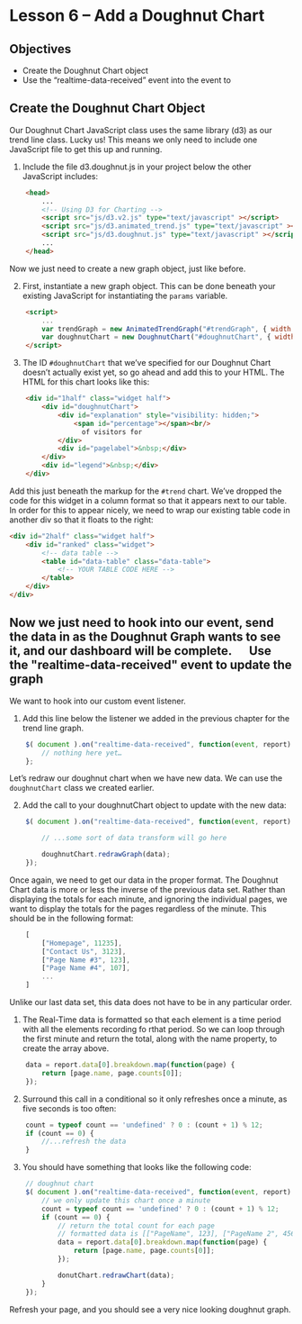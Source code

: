 Lesson 6 – Add a Doughnut Chart
=====

Objectives
-----
  * Create the Doughnut Chart object
  * Use the “realtime-data-received” event into the event to

Create the Doughnut Chart Object
-----

Our Doughnut Chart JavaScript class uses the same library (d3) as our trend line class. Lucky us!  This means we only need to include one JavaScript file to get this up and running.

1. Include the file d3.doughnut.js in your project below the other JavaScript includes:
```html
    <head>
        ...
    	<!-- Using D3 for Charting -->
        <script src="js/d3.v2.js" type="text/javascript" ></script>
        <script src="js/d3.animated_trend.js" type="text/javascript" ></script>
        <script src="js/d3.doughnut.js" type="text/javascript" ></script>
        ...
    </head>
```
Now we just need to create a new graph object, just like before.

2. First, instantiate a new graph object.  This can be done beneath your existing JavaScript for instantiating the `params` variable.
```html
    <script>
        ...
    	var trendGraph = new AnimatedTrendGraph("#trendGraph", { width: 660, height: 200, delay: 60000});
    	var doughnutChart = new DoughnutChart("#doughnutChart", { width: 300, height: 450});
    </script>
```

3. The ID `#doughnutChart` that we’ve specified for our Doughnut Chart doesn’t actually exist yet, so go ahead and add this to your HTML.  The HTML for this chart looks like this:
```html
    <div id="1half" class="widget half">
        <div id="doughnutChart">
            <div id="explanation" style="visibility: hidden;">
                <span id="percentage"></span><br/>
                  of visitors for
            </div>
            <div id="pagelabel">&nbsp;</div>
        </div>
        <div id="legend">&nbsp;</div>
    </div>
```

Add this just beneath the markup for the `#trend` chart.  We’ve dropped the code for this widget in a column format so that it appears next to our table.  In order for this to appear nicely, we need to wrap our existing table code in another div so that it floats to the right:

```html
<div id="2half" class="widget half">
    <div id="ranked" class="widget">
        <!-- data table -->
        <table id="data-table" class="data-table">
            <!-- YOUR TABLE CODE HERE -->
        </table>
    </div>
</div>
```

Now we just need to hook into our event, send the data in as the Doughnut Graph wants to see it, and our dashboard will be complete.
 
Use the "realtime-data-received" event to update the graph
-----

We want to hook into our custom event listener.

1.	Add this line below the listener we added in the previous chapter for the trend line graph.
```js
    $( document ).on("realtime-data-received", function(event, report) {
        // nothing here yet…
    };
```
Let’s redraw our doughnut chart when we have new data.  We can use the `doughnutChart` class we created earlier.

2.	Add the call to your doughnutChart object to update with the new data:
```js
    $( document ).on("realtime-data-received", function(event, report) {

        // ...some sort of data transform will go here

        doughnutChart.redrawGraph(data);
    });
```
Once again, we need to get our data in the proper format. The Doughnut Chart data is more or less the inverse of the previous data set.  Rather than displaying the totals for each minute, and ignoring the individual pages, we want to display the totals for the pages regardless of the minute. This should be in the following format:
```js
    [
        ["Homepage", 11235],
        ["Contact Us", 3123],
        ["Page Name #3", 123],
        ["Page Name #4", 107],
        ...
    ]
```
Unlike our last data set, this data does not have to be in any particular order.

1.	The Real-Time data is formatted so that each element is a time period with all the elements recording fo rthat period. So we can loop through the first minute and return the total, along with the name property, to create the array above.
```js
    data = report.data[0].breakdown.map(function(page) {
        return [page.name, page.counts[0]];
    });
```

2.	Surround this call in a conditional so it only refreshes once a minute, as five seconds is too often:
```js
    count = typeof count == 'undefined' ? 0 : (count + 1) % 12;
    if (count == 0) {
        //...refresh the data
    }
```

3.	You should have something that looks like the following code:
```js
    // doughnut chart
    $( document ).on("realtime-data-received", function(event, report) {
        // we only update this chart once a minute
        count = typeof count == 'undefined' ? 0 : (count + 1) % 12;
        if (count == 0) {
            // return the total count for each page
            // formatted data is [["PageName", 123], ["PageName 2", 456]] for each page shown in the doughnut
            data = report.data[0].breakdown.map(function(page) {
                return [page.name, page.counts[0]];
            });

            donutChart.redrawChart(data);
        }
    });
```

Refresh your page, and you should see a very nice looking doughnut graph.

